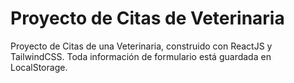 ﻿# Proyecto de Citas de Veterinaria
Proyecto de Citas de una Veterinaria, construido con ReactJS y TailwindCSS.
Toda información de formulario está guardada en LocalStorage.
